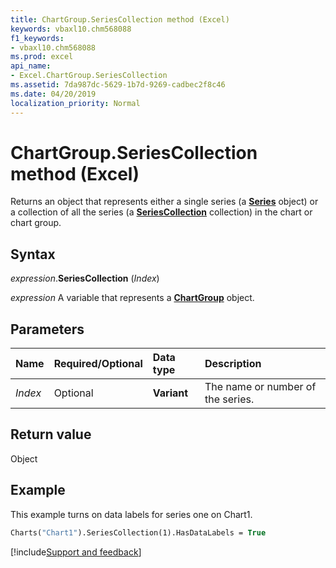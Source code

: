 ```yaml
---
title: ChartGroup.SeriesCollection method (Excel)
keywords: vbaxl10.chm568088
f1_keywords:
- vbaxl10.chm568088
ms.prod: excel
api_name:
- Excel.ChartGroup.SeriesCollection
ms.assetid: 7da987dc-5629-1b7d-9269-cadbec2f8c46
ms.date: 04/20/2019
localization_priority: Normal
---
```



# ChartGroup.SeriesCollection method (Excel)

Returns an object that represents either a single series (a **[Series](Excel.Series(object).md)** object) or a collection of all the series (a **[SeriesCollection](Excel.SeriesCollection.md)** collection) in the chart or chart group.


## Syntax

_expression_.**SeriesCollection** (_Index_)

_expression_ A variable that represents a **[ChartGroup](Excel.ChartGroup(object).md)** object.


## Parameters

|Name|Required/Optional|Data type|Description|
|:-----|:-----|:-----|:-----|
| _Index_|Optional| **Variant**|The name or number of the series.|


## Return value

Object


## Example

This example turns on data labels for series one on Chart1.

```vb
Charts("Chart1").SeriesCollection(1).HasDataLabels = True
```




[!include[Support and feedback](~/includes/feedback-boilerplate.md)]